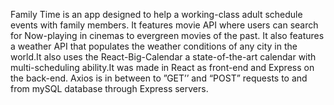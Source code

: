 Family Time is an app designed to help a working-class adult schedule events with family
members. It features movie API where users can search for Now-playing in cinemas to
evergreen movies of the past. It also features a weather API that populates the weather
conditions of any city in the world.It also uses the React-Big-Calendar
a state-of-the-art calendar with multi-scheduling ability.It was made in React as front-end
and Express on the back-end. Axios is in between to ”GET’’ and “POST” requests to and from
mySQL database through Express servers.
